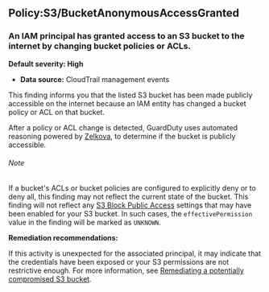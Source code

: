 Policy:S3/BucketAnonymousAccessGranted
--------------------------------------

### An IAM principal has granted access to an S3 bucket to the internet by changing bucket policies or ACLs.

**Default severity: High**

* **Data source:** CloudTrail management events

This finding informs you that the listed S3 bucket has been made publicly accessible on the internet because an IAM entity has changed a bucket policy or ACL on that bucket.

After a policy or ACL change is detected, GuardDuty uses automated reasoning powered by [Zelkova](https://aws.amazon.com/blogs/security/protect-sensitive-data-in-the-cloud-with-automated-reasoning-zelkova/), to determine if the bucket is publicly accessible.

###### Note

If a bucket's ACLs or bucket policies are configured to explicitly deny or to deny all, this finding may not reflect the current state of the bucket. This finding will not reflect any [S3 Block Public Access](https://docs.aws.amazon.com/AmazonS3/latest/userguide/access-control-block-public-access.html) settings that may have been enabled for your S3 bucket. In such cases, the `effectivePermission` value in the finding will be marked as `UNKNOWN`.

**Remediation recommendations:**

If this activity is unexpected for the associated principal, it may indicate that the credentials have been exposed or your S3 permissions are not restrictive enough. For more information, see [Remediating a potentially compromised S3 bucket](https://docs.aws.amazon.com/guardduty/latest/ug/compromised-s3.html).